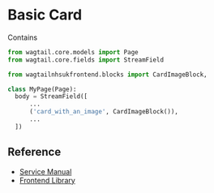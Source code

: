 
# Basic Card 

Contains 

```py
from wagtail.core.models import Page
from wagtail.core.fields import StreamField

from wagtailnhsukfrontend.blocks import CardImageBlock,

class MyPage(Page):
  body = StreamField([
      ...
      ('card_with_an_image', CardImageBlock()),
      ...
  ])
```

## Reference

* [Service Manual](https://service-manual.nhs.uk/design-system/components/card#card-with-an-image)
* [Frontend Library](https://github.com/nhsuk/nhsuk-frontend/tree/master/packages/components/card#card-with-an-image)